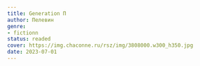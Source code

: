 ```yaml
---
title: Generation П
author: Пелевин
genre:
- fictionn
status: readed
cover: https://img.chaconne.ru/rsz/img/3808000.w300_h350.jpg
date: 2023-07-01
---
```


